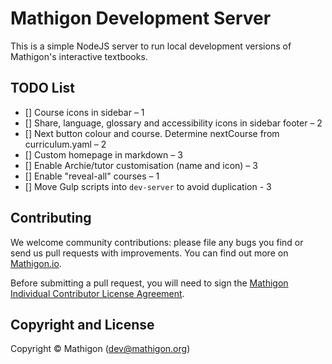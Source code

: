 # Mathigon Development Server

This is a simple NodeJS server to run local development versions of Mathigon's interactive
textbooks.


## TODO List

* [] Course icons in sidebar – 1
* [] Share, language, glossary and accessibility icons in sidebar footer – 2
* [] Next button colour and course. Determine nextCourse from curriculum.yaml – 2
* [] Custom homepage in markdown – 3
* [] Enable Archie/tutor customisation (name and icon) – 3
* [] Enable "reveal-all" courses – 1
* [] Move Gulp scripts into `dev-server` to avoid duplication - 3


## Contributing

We welcome community contributions: please file any bugs you find or send us pull requests with
improvements. You can find out more on [Mathigon.io](http://mathigon.io).

Before submitting a pull request, you will need to sign the [Mathigon Individual Contributor
License Agreement](https://gist.github.com/plegner/5ad5b7be2948a4ad073c50b15ac01d39).


## Copyright and License

Copyright © Mathigon ([dev@mathigon.org](mailto:dev@mathigon.org))  
